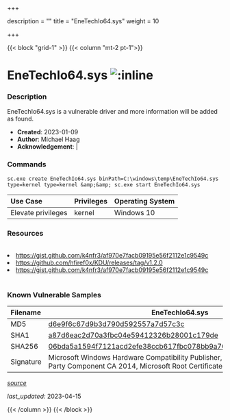 +++

description = ""
title = "EneTechIo64.sys"
weight = 10

+++


{{< block "grid-1" >}}
{{< column "mt-2 pt-1">}}


# EneTechIo64.sys ![:inline](/images/twitter_verified.png) 


### Description

EneTechIo64.sys is a vulnerable driver and more information will be added as found.

- **Created**: 2023-01-09
- **Author**: Michael Haag
- **Acknowledgement**:  | [](https://twitter.com/)

### Commands

```
sc.exe create EneTechIo64.sys binPath=C:\windows\temp\EneTechIo64.sys     type=kernel type=kernel &amp;&amp; sc.exe start EneTechIo64.sys
```

| Use Case | Privileges | Operating System | 
|:---- | ---- | ---- |
| Elevate privileges | kernel | Windows 10 |

### Resources
<br>
<li><a href=" https://gist.github.com/k4nfr3/af970e7facb09195e56f2112e1c9549c"> https://gist.github.com/k4nfr3/af970e7facb09195e56f2112e1c9549c</a></li>
<li><a href="https://github.com/hfiref0x/KDU/releases/tag/v1.2.0">https://github.com/hfiref0x/KDU/releases/tag/v1.2.0</a></li>
<li><a href="https://gist.github.com/k4nfr3/af970e7facb09195e56f2112e1c9549c">https://gist.github.com/k4nfr3/af970e7facb09195e56f2112e1c9549c</a></li>
<br>

### Known Vulnerable Samples

| Filename | EneTechIo64.sys |
|:---- | ---- | 
| MD5 | <a href="https://www.virustotal.com/gui/file/d6e9f6c67d9b3d790d592557a7d57c3c">d6e9f6c67d9b3d790d592557a7d57c3c</a> |
| SHA1 | <a href="https://www.virustotal.com/gui/file/a87d6eac2d70a3fbc04e59412326b28001c179de">a87d6eac2d70a3fbc04e59412326b28001c179de</a> |
| SHA256 | <a href="https://www.virustotal.com/gui/file/06bda5a1594f7121acd2efe38ccb617fbc078bb9a70b665a5f5efd70e3013f50">06bda5a1594f7121acd2efe38ccb617fbc078bb9a70b665a5f5efd70e3013f50</a> |
| Signature | Microsoft Windows Hardware Compatibility Publisher, Microsoft Windows Third Party Component CA 2014, Microsoft Root Certificate Authority 2010   |


[*source*](https://github.com/magicsword-io/LOLDrivers/tree/main/yaml/enetechio64.yaml)

*last_updated:* 2023-04-15








{{< /column >}}
{{< /block >}}
